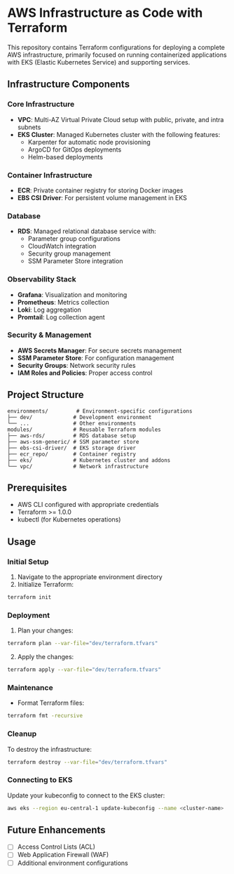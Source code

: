# AWS Infrastructure as Code with Terraform

This repository contains Terraform configurations for deploying a complete AWS infrastructure, primarily focused on running containerized applications with EKS (Elastic Kubernetes Service) and supporting services.

## Infrastructure Components

### Core Infrastructure
- **VPC**: Multi-AZ Virtual Private Cloud setup with public, private, and intra subnets
- **EKS Cluster**: Managed Kubernetes cluster with the following features:
  - Karpenter for automatic node provisioning
  - ArgoCD for GitOps deployments
  - Helm-based deployments

### Container Infrastructure
- **ECR**: Private container registry for storing Docker images
- **EBS CSI Driver**: For persistent volume management in EKS

### Database
- **RDS**: Managed relational database service with:
  - Parameter group configurations
  - CloudWatch integration
  - Security group management
  - SSM Parameter Store integration

### Observability Stack
- **Grafana**: Visualization and monitoring
- **Prometheus**: Metrics collection
- **Loki**: Log aggregation
- **Promtail**: Log collection agent

### Security & Management
- **AWS Secrets Manager**: For secure secrets management
- **SSM Parameter Store**: For configuration management
- **Security Groups**: Network security rules
- **IAM Roles and Policies**: Proper access control

## Project Structure
```
environments/         # Environment-specific configurations
├── dev/             # Development environment
└── ...              # Other environments
modules/             # Reusable Terraform modules
├── aws-rds/         # RDS database setup
├── aws-ssm-generic/ # SSM parameter store
├── ebs-csi-driver/  # EKS storage driver
├── ecr_repo/        # Container registry
├── eks/             # Kubernetes cluster and addons
└── vpc/             # Network infrastructure
```

## Prerequisites
- AWS CLI configured with appropriate credentials
- Terraform >= 1.0.0
- kubectl (for Kubernetes operations)

## Usage

### Initial Setup
1. Navigate to the appropriate environment directory
2. Initialize Terraform:
```bash
terraform init
```

### Deployment
1. Plan your changes:
```bash
terraform plan --var-file="dev/terraform.tfvars"
```

2. Apply the changes:
```bash
terraform apply --var-file="dev/terraform.tfvars"
```

### Maintenance
- Format Terraform files:
```bash
terraform fmt -recursive
```

### Cleanup
To destroy the infrastructure:
```bash
terraform destroy --var-file="dev/terraform.tfvars"
```

### Connecting to EKS
Update your kubeconfig to connect to the EKS cluster:
```bash
aws eks --region eu-central-1 update-kubeconfig --name <cluster-name>
```

## Future Enhancements
- [ ] Access Control Lists (ACL)
- [ ] Web Application Firewall (WAF)
- [ ] Additional environment configurations

